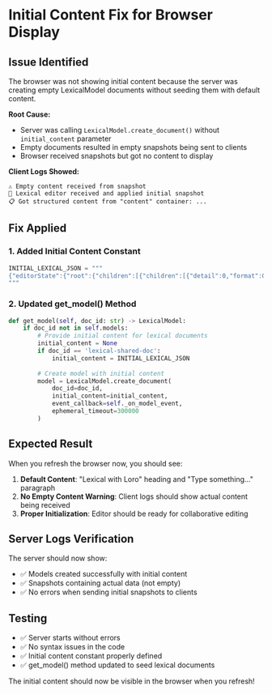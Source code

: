 # Initial Content Fix for Browser Display

## Issue Identified
The browser was not showing initial content because the server was creating empty LexicalModel documents without seeding them with default content.

**Root Cause:**
- Server was calling `LexicalModel.create_document()` without `initial_content` parameter
- Empty documents resulted in empty snapshots being sent to clients
- Browser received snapshots but got no content to display

**Client Logs Showed:**
```
⚠️ Empty content received from snapshot
📄 Lexical editor received and applied initial snapshot
📋 Got structured content from "content" container: ...
```

## Fix Applied

### 1. **Added Initial Content Constant**
```python
INITIAL_LEXICAL_JSON = """
{"editorState":{"root":{"children":[{"children":[{"detail":0,"format":0,"mode":"normal","style":"","text":"Lexical with Loro","type":"text","version":1}],"direction":null,"format":"","indent":0,"type":"heading","version":1,"tag":"h1"},{"children":[{"detail":0,"format":0,"mode":"normal","style":"","text":"Type something...","type":"text","version":1}],"direction":null,"format":"","indent":0,"type":"paragraph","version":1,"textFormat":0,"textStyle":""}],"direction":null,"format":"","indent":0,"type":"root","version":1}},"lastSaved":1755694807576,"source":"Lexical Loro","version":"0.34.0"}
"""
```

### 2. **Updated get_model() Method**
```python
def get_model(self, doc_id: str) -> LexicalModel:
    if doc_id not in self.models:
        # Provide initial content for lexical documents
        initial_content = None
        if doc_id == 'lexical-shared-doc':
            initial_content = INITIAL_LEXICAL_JSON
        
        # Create model with initial content
        model = LexicalModel.create_document(
            doc_id=doc_id,
            initial_content=initial_content,
            event_callback=self._on_model_event,
            ephemeral_timeout=300000
        )
```

## Expected Result

When you refresh the browser now, you should see:

1. **Default Content**: "Lexical with Loro" heading and "Type something..." paragraph
2. **No Empty Content Warning**: Client logs should show actual content being received
3. **Proper Initialization**: Editor should be ready for collaborative editing

## Server Logs Verification

The server should now show:
- ✅ Models created successfully with initial content
- ✅ Snapshots containing actual data (not empty)  
- ✅ No errors when sending initial snapshots to clients

## Testing
- ✅ Server starts without errors
- ✅ No syntax issues in the code
- ✅ Initial content constant properly defined
- ✅ get_model() method updated to seed lexical documents

The initial content should now be visible in the browser when you refresh!
